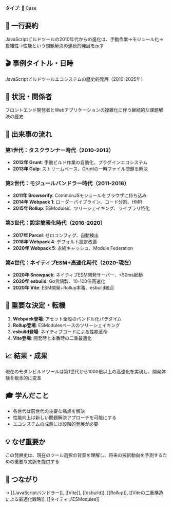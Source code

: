 **タイプ**: 📝 Case

## 📝 一行要約
JavaScriptビルドツールの2010年代からの進化は、手動作業→モジュール化→複雑性→性能という問題解決の連続的発展を示す

## 🎬 事例タイトル・日時
JavaScriptビルドツールエコシステムの歴史的発展（2010-2025年）

## 🎯 状況・関係者
フロントエンド開発者とWebアプリケーションの複雑化に伴う継続的な課題解決の歴史

## 📖 出来事の流れ

### 第1世代：タスクランナー時代（2010-2013）
- **2012年 Grunt**: 手動ビルド作業の自動化、プラグインエコシステム
- **2013年 Gulp**: ストリームベース、Gruntの一時ファイル問題を解決

### 第2世代：モジュールバンドラー時代（2011-2016）
- **2011年 Browserify**: CommonJSモジュールをブラウザに持ち込み
- **2014年 Webpack 1**: ローダーパイプライン、コード分割、HMR
- **2015年 Rollup**: ESModules、ツリーシェイキング、ライブラリ特化

### 第3世代：設定簡素化時代（2016-2020）
- **2017年 Parcel**: ゼロコンフィグ、自動検出
- **2018年 Webpack 4**: デフォルト設定改善
- **2020年 Webpack 5**: 永続キャッシュ、Module Federation

### 第4世代：ネイティブESM+高速化時代（2020-現在）
- **2020年 Snowpack**: ネイティブESM開発サーバー、<50ms起動
- **2020年 esbuild**: Go言語製、10-100倍高速化
- **2020年 Vite**: ESM開発+Rollup本番、esbuild統合

## 🎲 重要な決定・転機
1. **Webpack登場**: アセット全般のバンドル化パラダイム
2. **Rollup登場**: ESModulesベースのツリーシェイキング
3. **esbuild登場**: ネイティブコードによる性能革命
4. **Vite登場**: 開発時と本番時の二重最適化

## 📈 結果・成果
現在のモダンビルドツールは第1世代から1000倍以上の高速化を実現し、開発体験を根本的に変革

## 🎓 学んだこと
- 各世代は前世代の主要な痛点を解決
- 性能向上は新しい問題解決アプローチを可能にする
- エコシステムの成熟には段階的発展が必要

## 💡 なぜ重要か
この発展史は、現在のツール選択の背景を理解し、将来の技術動向を予測するための重要な文脈を提供する

## 🔗 つながり
→ [[JavaScriptバンドラー]], [[Vite]], [[esbuild]], [[Rollup]], [[Viteの二重構造による最適化戦略]], [[ネイティブESModules]]